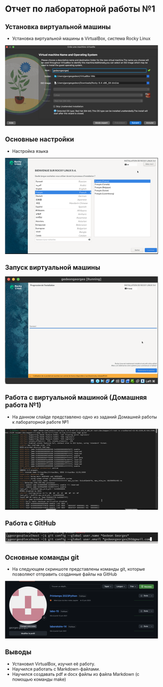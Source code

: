 # Отчет по лабораторной работы №1

## Установка виртуальной машины

- Установка виртуальной машины в VirtualBox, система Rocky Linux

![Настройки виртуальной машины](image/2.PNG)

## Основные настройки

- Настройка языка

![Настройка языка](image/5.PNG)

## Запуск виртуальной машины

![Окончательный запуск](image/12.PNG)

## Работа с виртуальной машиной (Домашняя работа №1)

- На данном слайде представлено одно из заданий Домашней работы к лабораторной работе №1

![Работа в виртуальной машине](image/14.PNG)

## Работа с GitHub

![Страница на GitHub](image/24.PNG)

## Основные команды git

- На следующем скриншоте представлены команды git, которые позволяют отправить созданные файлы на GitHub

![Основные команды git](image/22.PNG)


## Выводы

- Установил VirtualBox, изучил её работу. 
- Научился работать с Markdown-файлами.
- Научился создавать pdf и docx файлы из файла Markdown (с помощью команды make)